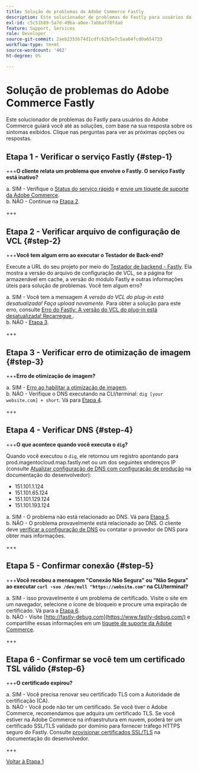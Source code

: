 ```yaml
---
title: Solução de problemas do Adobe Commerce Fastly
description: Este solucionador de problemas do Fastly para usuários do Adobe Commerce guiará você até as soluções, com base na sua resposta sobre os sintomas exibidos. Clique nas perguntas para ver as próximas opções ou respostas.
exl-id: c5c51b89-5a7d-49ba-a0ee-7abbaf78fdad
feature: Support, Services
role: Developer
source-git-commit: 2aeb2355b74d1cdfc62b5e7c5aa04fcd0a654733
workflow-type: tm+mt
source-wordcount: '462'
ht-degree: 0%

---
```


# Solução de problemas do Adobe Commerce Fastly

Este solucionador de problemas do Fastly para usuários do Adobe Commerce guiará você até as soluções, com base na sua resposta sobre os sintomas exibidos. Clique nas perguntas para ver as próximas opções ou respostas.

## Etapa 1 - Verificar o serviço Fastly {#step-1}

+++**O cliente relata um problema que envolve o Fastly. O serviço Fastly está inativo?**

a. SIM - Verifique o [Status do serviço rápido](https://status.fastly.com/) e [envie um tíquete de suporte da Adobe Commerce](/help/help-center-guide/help-center/magento-help-center-user-guide.md#submit-ticket).\
b. NÃO - Continue na [Etapa 2](#step-2).

+++

## Etapa 2 - Verificar arquivo de configuração de VCL {#step-2}

+++**Você tem algum erro ao executar o Testador de Back-end?**

Execute a URL do seu projeto por meio do [Testador de backend - Fastly](https://magento-tester.global.ssl.fastly.net/magento-tester/). Ela mostra a versão do arquivo de configuração de VCL, se a página for armazenável em cache, a versão do módulo Fastly e outras informações úteis para solução de problemas. Você tem algum erro?

a. SIM - Você tem a mensagem _A versão do VCL do plug-in está desatualizada! Faça upload novamente._ Para obter a solução para este erro, consulte [Erro do Fastly: A versão do VCL do plug-in está desatualizada! Recarregue ](/help/troubleshooting/miscellaneous/fastly-error-plugin-vcl-version-is-outdated-please-re-upload.md).\
b. NÃO - [Etapa 3](#step-3).

+++

## Etapa 3 - Verificar erro de otimização de imagem {#step-3}

+++**Erro de otimização de imagem?**

a. SIM - [Erro ao habilitar a otimização de imagem](/help/troubleshooting/miscellaneous/error-enabling-image-optimization-in-magento-commerce.md).\
b. NÃO - Verifique o DNS executando na CLI/terminal: `dig [your website.com] + short`. Vá para [Etapa 4](#step-4).

+++

## Etapa 4 - Verificar DNS {#step-4}

+++**O que acontece quando você executa o `dig`?**

Quando você executou o `dig`, ele retornou um registro apontando para prod.magentocloud.map.fastly.net ou um dos seguintes endereços IP (consulte [Atualizar configuração de DNS com configuração de produção](https://experienceleague.adobe.com/en/docs/commerce-cloud-service/user-guide/launch/checklist#update-dns-configuration-with-production-settings) na documentação do desenvolvedor):

* 151.101.1.124
* 151.101.65.124
* 151.101.129.124
* 151.101.193.124

a. SIM - O problema não está relacionado ao DNS. Vá para [Etapa 5](#step-5).\
b. NÃO - O problema provavelmente está relacionado ao DNS. O cliente deve [verificar a configuração de DNS](https://experienceleague.adobe.com/en/docs/commerce-cloud-service/user-guide/launch/checklist#update-dns-configuration-with-production-settings) ou contatar o provedor de DNS para obter mais informações.

+++

## Etapa 5 - Confirmar conexão {#step-5}

+++**Você recebeu a mensagem &quot;Conexão Não Segura&quot; ou &quot;Não Segura&quot; ao executar `curl -svo /dev/null "https://website.com"` na CLI/terminal?**

a. SIM - isso provavelmente é um problema de certificado. Visite o site em um navegador, selecione o ícone de bloqueio e procure uma expiração de certificado. Vá para a [Etapa 6](#step-6).\
b. NÃO - Visite [http://fastly-debug.com](https://www.fastly-debug.com/) e compartilhe essas informações em um [tíquete de suporte da Adobe Commerce](/help/help-center-guide/help-center/magento-help-center-user-guide.md#submit-ticket).

+++

## Etapa 6 - Confirmar se você tem um certificado TSL válido {#step-6}

+++**O certificado expirou?**

a. SIM - Você precisa renovar seu certificado TLS com a Autoridade de certificação (CA).\
b. NÃO - Você pode não ter um certificado. Se você tiver o Adobe Commerce, recomendamos que adquira um certificado TLS. Se você estiver na Adobe Commerce na infraestrutura em nuvem, poderá ter um certificado SSL/TLS validado por domínio para fornecer tráfego HTTPS seguro do Fastly. Consulte [provisionar certificados SSL/TLS](https://experienceleague.adobe.com/en/docs/commerce-cloud-service/user-guide/cdn/setup-fastly/fastly-configuration#provision-ssltls-certificates) na documentação do desenvolvedor.

+++

[Voltar à Etapa 1](#step-1)
